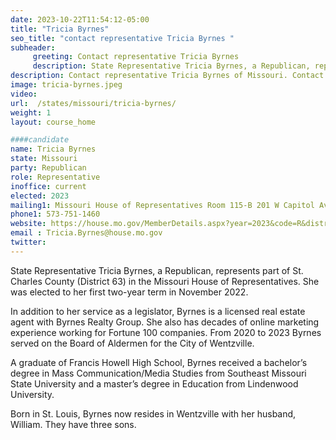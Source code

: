 ```yaml
---
date: 2023-10-22T11:54:12-05:00
title: "Tricia Byrnes"
seo_title: "contact representative Tricia Byrnes "
subheader:
     greeting: Contact representative Tricia Byrnes
     description: State Representative Tricia Byrnes, a Republican, represents part of St. Charles County (District 63) in the Missouri House of Representatives. She was elected to her first two-year term in November 2022.
description: Contact representative Tricia Byrnes of Missouri. Contact information for Tricia Byrnes includes email address, phone number, and mailing address.
image: tricia-byrnes.jpeg
video:
url:  /states/missouri/tricia-byrnes/
weight: 1
layout: course_home

####candidate
name: Tricia Byrnes
state: Missouri
party: Republican
role: Representative
inoffice: current
elected: 2023
mailing1: Missouri House of Representatives Room 115-B 201 W Capitol Ave Jefferson City, MO 65101
phone1: 573-751-1460
website: https://house.mo.gov/MemberDetails.aspx?year=2023&code=R&district=063/
email :	Tricia.Byrnes@house.mo.gov
twitter:
---
```


State Representative Tricia Byrnes, a Republican, represents part of St. Charles County (District 63) in the Missouri House of Representatives. She was elected to her first two-year term in November 2022.

In addition to her service as a legislator, Byrnes is a licensed real estate agent with Byrnes Realty Group. She also has decades of online marketing experience working for Fortune 100 companies. From 2020 to 2023 Byrnes served on the Board of Aldermen for the City of Wentzville.

A graduate of Francis Howell High School, Byrnes received a bachelor’s degree in Mass Communication/Media Studies from Southeast Missouri State University and a master’s degree in Education from Lindenwood University.

Born in St. Louis, Byrnes now resides in Wentzville with her husband, William. They have three sons.
